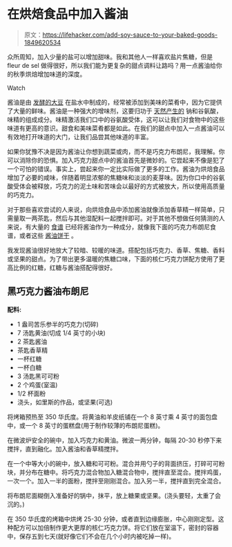 # 在烘焙食品中加入酱油

> 原文：<https://lifehacker.com/add-soy-sauce-to-your-baked-goods-1849620534>

众所周知，加入少量的盐可以增加甜味。我和其他人一样喜欢盐片焦糖，但是 fleur de sel 做得很好，所以我们能为更复杂的甜点调料让路吗？用一点酱油给你的秋季烘焙增加味道的深度。

Watch

酱油是由 [发酵的大豆](https://www.thespruceeats.com/what-is-soy-sauce-1328450) 在盐水中制成的，经常被添加到美味的菜肴中，因为它提供了大量的鲜味。酱油是一种强大的增味剂，这要归功于 [天然产生的](https://www.ncbi.nlm.nih.gov/pmc/articles/PMC7581291/) 钠和谷氨酸，味精的组成成分。味精激活我们口中的谷氨酸受体，这可以让我们对食物中的这些味道有更高的意识。甜食和美味菜肴都是如此。在我们的甜点中加入一点酱油可以有效地打开味道的大门，让我们品尝其他味道的丰富。

如果你犹豫不决是因为酱油让你想到蔬菜或肉，而不是巧克力布朗尼，我理解。你可以消除你的恐惧。加入巧克力甜点中的酱油首先是微妙的。它尝起来不像是犯了一个可怕的错误。事实上，尝起来你一定比实际做了更多的工作。酱油为烘焙食品增加了必要的咸味，伴随着明显浓郁的焦糖味和淡淡的麦芽味。因为你口中的谷氨酸受体会被释放，巧克力的泥土味和苦味会以最好的方式被放大，所以使用高质量的巧克力。

对于那些喜欢尝试的人来说，向烘焙食品中添加酱油就像添加香草精一样简单，只需量取一两茶匙，然后与其他湿配料一起搅拌即可。对于其他不想做任何猜测的人来说，有大量的 [食谱](https://www.epicurious.com/expert-advice/chocolate-cake-frosting-with-soy-sauce-from-umami-bomb-raquel-pelzel-article) 已经将酱油作为一种成分，就像我下面的巧克力布朗尼食谱，或者这些 [酱油饼干](http://www.aeriskitchen.com/2013/12/soy-sauce-cookies/) 。

我发现酱油很好地放大了较暗、较暖的味道。搭配包括巧克力、香草、焦糖、香料或坚果的甜点。为了带出更多温暖的焦糖口味，下面的核仁巧克力饼配方使用了更高比例的红糖，红糖与酱油搭配得很好。

## 黑巧克力酱油布朗尼

**配料:**

*   1 盎司苦乐参半的巧克力(切碎)
*   7 汤匙黄油(切成 1/4 英寸的小块)
*   2 茶匙酱油
*   茶匙香草精
*   一杯红糖
*   一杯白糖
*   3 汤匙黑可可粉
*   2 个鸡蛋(室温)
*   1/2 杯面粉
*   浇头，如里斯的作品，或坚果(可选)

将烤箱预热至 350 华氏度。将黄油和羊皮纸铺在一个 8 英寸乘 4 英寸的面包盘中，或一个 8 英寸的蛋糕盘(用于制作较薄的布朗尼蛋糕)。

在微波炉安全的碗中，加入巧克力和黄油。微波一两分钟，每隔 20-30 秒停下来搅拌，直到融化。加入酱油和香草精搅拌。

在一个中等大小的碗中，放入糖和可可粉。混合并用勺子的背面挤压，打碎可可粉块，并分布在糖中。将巧克力混合物加入糖混合物中，搅拌直至混合。搅拌鸡蛋，一次一个。加入一半的面粉，搅拌至刚刚混合。加入另一半，搅拌直到完全混合。

将布朗尼面糊倒入准备好的锅中，抹平，放上糖果或坚果。(浇头要轻，太重了会沉的。)

在 350 华氏度的烤箱中烘烤 25-30 分钟，或者直到边缘膨胀，中心刚刚定型。这种配方可以加倍制作更大更厚的核仁巧克力饼。将它们放在室温下，密封的容器中，保存五到七天(就好像它们不会在几个小时内被吃掉一样)。